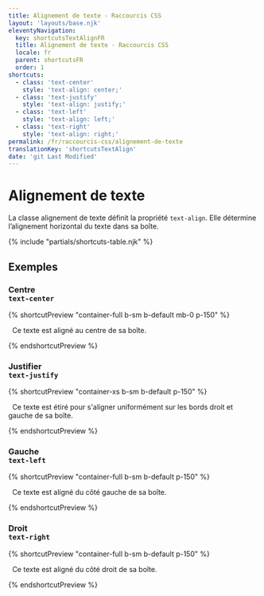 ```yaml
---
title: Alignement de texte - Raccourcis CSS
layout: 'layouts/base.njk'
eleventyNavigation:
  key: shortcutsTextAlignFR
  title: Alignement de texte - Raccourcis CSS
  locale: fr
  parent: shortcutsFR
  order: 1
shortcuts:
  - class: 'text-center'
    style: 'text-align: center;'
  - class: 'text-justify'
    style: 'text-align: justify;'
  - class: 'text-left'
    style: 'text-align: left;'
  - class: 'text-right'
    style: 'text-align: right;'
permalink: /fr/raccourcis-css/alignement-de-texte
translationKey: 'shortcutsTextAlign'
date: 'git Last Modified'
---
```


# Alignement de texte

La classe alignement de texte définit la propriété `text-align`. Elle détermine l’alignement horizontal du texte dans sa boîte.

{% include "partials/shortcuts-table.njk" %}

## Exemples

### Centre<br/>`text-center`

{% shortcutPreview "container-full b-sm b-default mb-0 p-150" %}

<p class="text-center">
  Ce texte est aligné au centre de sa boîte.
</p>
{% endshortcutPreview %}

### Justifier<br/>`text-justify`

{% shortcutPreview "container-xs b-sm b-default p-150" %}

<p class="text-justify">
  Ce texte est étiré pour s'aligner uniformément sur les bords droit et gauche de sa boîte.
</p>
{% endshortcutPreview %}

### Gauche<br/>`text-left`

{% shortcutPreview "container-full b-sm b-default p-150" %}

<p class="text-left">
  Ce texte est aligné du côté gauche de sa boîte.
</p>
{% endshortcutPreview %}

### Droit<br/>`text-right`

{% shortcutPreview "container-full b-sm b-default p-150" %}

<p class="text-right">
  Ce texte est aligné du côté droit de sa boîte.
</p>
{% endshortcutPreview %}
